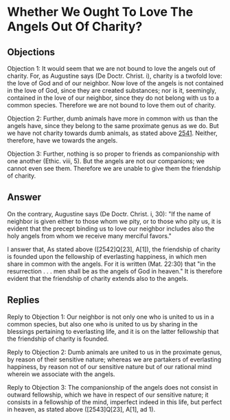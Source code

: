 # Whether We Ought To Love The Angels Out Of Charity?

## Objections

Objection 1: It would seem that we are not bound to love the angels out of charity. For, as Augustine says (De Doctr. Christ. i), charity is a twofold love: the love of God and of our neighbor. Now love of the angels is not contained in the love of God, since they are created substances; nor is it, seemingly, contained in the love of our neighbor, since they do not belong with us to a common species. Therefore we are not bound to love them out of charity.

Objection 2: Further, dumb animals have more in common with us than the angels have, since they belong to the same proximate genus as we do. But we have not charity towards dumb animals, as stated above [2541](A[3]). Neither, therefore, have we towards the angels.

Objection 3: Further, nothing is so proper to friends as companionship with one another (Ethic. viii, 5). But the angels are not our companions; we cannot even see them. Therefore we are unable to give them the friendship of charity.

## Answer

On the contrary, Augustine says (De Doctr. Christ. i, 30): "If the name of neighbor is given either to those whom we pity, or to those who pity us, it is evident that the precept binding us to love our neighbor includes also the holy angels from whom we receive many merciful favors."

I answer that, As stated above ([2542]Q[23], A[1]), the friendship of charity is founded upon the fellowship of everlasting happiness, in which men share in common with the angels. For it is written (Mat. 22:30) that "in the resurrection . . . men shall be as the angels of God in heaven." It is therefore evident that the friendship of charity extends also to the angels.

## Replies

Reply to Objection 1: Our neighbor is not only one who is united to us in a common species, but also one who is united to us by sharing in the blessings pertaining to everlasting life, and it is on the latter fellowship that the friendship of charity is founded.

Reply to Objection 2: Dumb animals are united to us in the proximate genus, by reason of their sensitive nature; whereas we are partakers of everlasting happiness, by reason not of our sensitive nature but of our rational mind wherein we associate with the angels.

Reply to Objection 3: The companionship of the angels does not consist in outward fellowship, which we have in respect of our sensitive nature; it consists in a fellowship of the mind, imperfect indeed in this life, but perfect in heaven, as stated above ([2543]Q[23], A[1], ad 1).